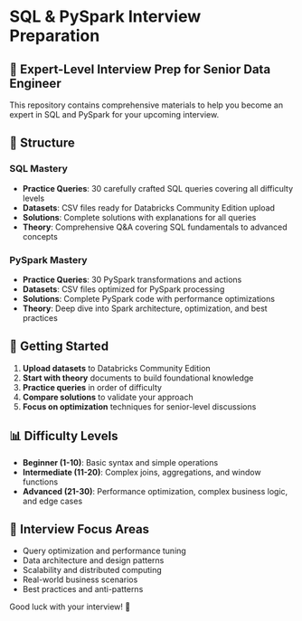 # SQL & PySpark Interview Preparation

## 🎯 Expert-Level Interview Prep for Senior Data Engineer

This repository contains comprehensive materials to help you become an expert in SQL and PySpark for your upcoming interview.

## 📁 Structure

### SQL Mastery
- **Practice Queries**: 30 carefully crafted SQL queries covering all difficulty levels
- **Datasets**: CSV files ready for Databricks Community Edition upload
- **Solutions**: Complete solutions with explanations for all queries
- **Theory**: Comprehensive Q&A covering SQL fundamentals to advanced concepts

### PySpark Mastery
- **Practice Queries**: 30 PySpark transformations and actions
- **Datasets**: CSV files optimized for PySpark processing
- **Solutions**: Complete PySpark code with performance optimizations
- **Theory**: Deep dive into Spark architecture, optimization, and best practices

## 🚀 Getting Started

1. **Upload datasets** to Databricks Community Edition
2. **Start with theory** documents to build foundational knowledge
3. **Practice queries** in order of difficulty
4. **Compare solutions** to validate your approach
5. **Focus on optimization** techniques for senior-level discussions

## 📊 Difficulty Levels
- **Beginner (1-10)**: Basic syntax and simple operations
- **Intermediate (11-20)**: Complex joins, aggregations, and window functions
- **Advanced (21-30)**: Performance optimization, complex business logic, and edge cases

## 🎯 Interview Focus Areas
- Query optimization and performance tuning
- Data architecture and design patterns
- Scalability and distributed computing
- Real-world business scenarios
- Best practices and anti-patterns

Good luck with your interview! 🚀
